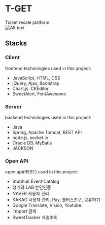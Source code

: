 # T-GET 
Ticket resale platform  
![Alt text](/tgetmain.png "Optional title")
## Stacks
### Client 
frontend technologies used in this project:

* JavaScript, HTML, CSS
* jQuery, Ajax, Bootstrap
* Chart.js, CKEditor
* SweetAlert, FontAwesome

### Server 
backend technologies used in this project:

* Java
* Spring, Apache Tomcat, REST API
* node.js, socket.io
* Oracle DB, MyBatis
* JACKSON

### Open API 
open api(REST) used in this project:

* Stubhub Event Catalog
* 청기와 LAB 본인인증 
* NAVER 사용자 관리
* KAKAO 사용자 관리, Pay, 플러스친구, 공유하기
* Google Translate, Vision, Youtube
* I'mport 결제
* SweetTracker 배송조회 

